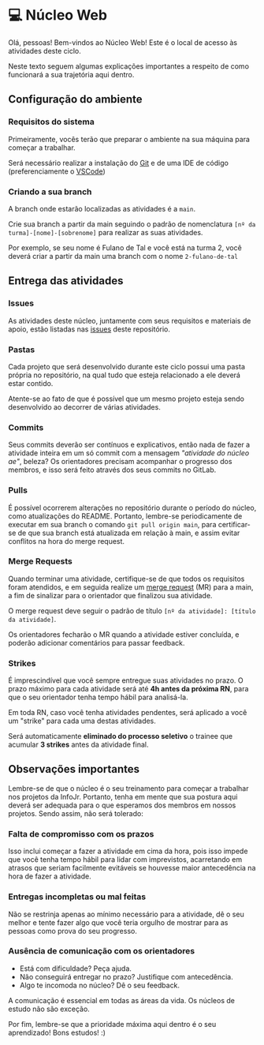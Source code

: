 # 💻 Núcleo Web

Olá, pessoas! Bem-vindos ao Núcleo Web! Este é o local de acesso às atividades deste ciclo.

Neste texto seguem algumas explicações importantes a respeito de como funcionará a sua trajetória aqui dentro.

## Configuração do ambiente

### Requisitos do sistema

Primeiramente, vocês terão que preparar o ambiente na sua máquina para começar a trabalhar. 

Será necessário realizar a instalação do [Git](https://git-scm.com/downloads) e de uma IDE de código (preferenciamente o [VSCode](https://code.visualstudio.com/download))

### Criando a sua branch

A branch onde estarão localizadas as atividades é a `main`.

Crie sua branch a partir da main seguindo o padrão de nomenclatura `[nº da turma]-[nome]-[sobrenome]` para realizar as suas atividades.

Por exemplo, se seu nome é Fulano de Tal e você está na turma 2, você deverá criar a partir da main uma branch com o nome `2-fulano-de-tal`

## Entrega das atividades

### Issues

As atividades deste núcleo, juntamente com seus requisitos e materiais de apoio, estão listadas nas [issues](https://gitlab.com/InfoJrUFBA/nucleos/2023/2-ciclo/web/-/issues) deste repositório. 

### Pastas

Cada projeto que será desenvolvido durante este ciclo possui uma pasta própria no repositório, na qual tudo que esteja relacionado a ele deverá estar contido. 

Atente-se ao fato de que é possível que um mesmo projeto esteja sendo desenvolvido ao decorrer de várias atividades.

### Commits

Seus commits deverão ser contínuos e explicativos, então nada de fazer a atividade inteira em um só commit com a mensagem *"atividade do núcleo ae"*, beleza? Os orientadores precisam acompanhar o progresso dos membros, e isso será feito através dos seus commits no GitLab.

### Pulls

É possível ocorrerem alterações no repositório durante o período do núcleo, como atualizações do README. Portanto, lembre-se periodicamente de executar em sua branch o comando `git pull origin main`, para certificar-se de que sua branch está atualizada em relação à main, e assim evitar conflitos na hora do merge request.

### Merge Requests

Quando terminar uma atividade, certifique-se de que todos os requisitos foram atendidos, e em seguida realize um [merge request](https://gitlab.com/InfoJrUFBA/nucleos/2023/2-ciclo/web/-/merge_requests) (MR) para a main, a fim de sinalizar para o orientador que finalizou sua atividade. 

O merge request deve seguir o padrão de título `[nº da atividade]: [título da atividade]`.

Os orientadores fecharão o MR quando a atividade estiver concluída, e poderão adicionar comentários para passar feedback.

### Strikes

É imprescindível que você sempre entregue suas atividades no prazo. O prazo máximo para cada atividade será até **4h antes da próxima RN**, para que o seu orientador tenha tempo hábil para analisá-la.

Em toda RN, caso você tenha atividades pendentes, será aplicado a você um "strike" para cada uma destas atividades.

Será automaticamente **eliminado do processo seletivo** o trainee que acumular **3 strikes** antes da atividade final.

## Observações importantes

Lembre-se de que o núcleo é o seu treinamento para começar a trabalhar nos projetos da InfoJr. Portanto, tenha em mente que sua postura aqui deverá ser adequada para o que esperamos dos membros em nossos projetos. Sendo assim, não será tolerado:

### Falta de compromisso com os prazos

Isso inclui começar a fazer a atividade em cima da hora, pois isso impede que você tenha tempo hábil para lidar com imprevistos, acarretando em atrasos que seriam facilmente evitáveis se houvesse maior antecedência na hora de fazer a atividade.

### Entregas incompletas ou mal feitas

Não se restrinja apenas ao mínimo necessário para a atividade, dê o seu melhor e tente fazer algo que você teria orgulho de mostrar para as pessoas como prova do seu progresso.

### Ausência de comunicação com os orientadores

- Está com dificuldade? Peça ajuda.
- Não conseguirá entregar no prazo? Justifique com antecedência.
- Algo te incomoda no núcleo? Dê o seu feedback.

A comunicação é essencial em todas as áreas da vida. Os núcleos de estudo não são exceção.

Por fim, lembre-se que a prioridade máxima aqui dentro é o seu aprendizado! Bons estudos! :)
